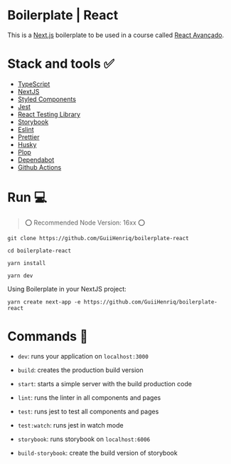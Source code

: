 # Boilerplate | React

This is a [Next.js](https://nextjs.org/) boilerplate to be used in a course called [React Avançado](https://reactavancado.com.br/).


# Stack and tools ✅ 

- [TypeScript](https://www.typescriptlang.org/)
- [NextJS](https://nextjs.org/)
- [Styled Components](https://styled-components.com/)
- [Jest](https://jestjs.io/)
- [React Testing Library](https://testing-library.com/docs/react-testing-library/intro)
- [Storybook](https://storybook.js.org/)
- [Eslint](https://eslint.org/)
- [Prettier](https://prettier.io/)
- [Husky](https://github.com/typicode/husky)
- [Plop](https://plopjs.com/)
- [Dependabot](https://github.com/dependabot)
- [Github Actions](https://docs.github.com/pt/actions)


# Run :computer:

> ⭕ Recommended Node Version: 16xx ⭕
   
    git clone https://github.com/GuiiHenriq/boilerplate-react
    
    cd boilerplate-react
    
    yarn install

    yarn dev

Using Boilerplate in your NextJS project:

    yarn create next-app -e https://github.com/GuiiHenriq/boilerplate-react

# Commands :memo:
- `dev`: runs your application on `localhost:3000`

- `build`: creates the production build version

- `start`: starts a simple server with the build production code

- `lint`: runs the linter in all components and pages

- `test`: runs jest to test all components and pages

- `test:watch`: runs jest in watch mode

- `storybook`: runs storybook on `localhost:6006`

- `build-storybook`: create the build version of storybook